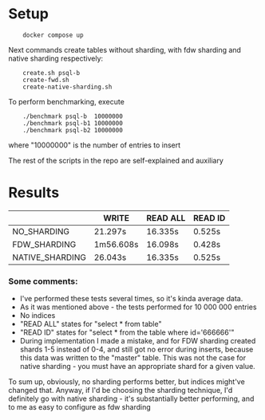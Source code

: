 # Setup
```
    docker compose up
```

Next commands create tables without sharding, with fdw sharding and native sharding respectively:

```
    create.sh psql-b
    create-fwd.sh
    create-native-sharding.sh
```

To perform benchmarking, execute

```
    ./benchmark psql-b  10000000
    ./benchmark psql-b1 10000000
    ./benchmark psql-b2 10000000
```

where "10000000" is the number of entries to insert

The rest of the scripts in the repo are self-explained and auxiliary



# Results
|                 |    WRITE   |   READ ALL   |   READ ID    |
|-----------------|------------|--------------|--------------|
| NO_SHARDING     |   21.297s  |    16.335s   |    0.525s    |
| FDW_SHARDING    | 1m56.608s  |    16.098s   |    0.428s    |
| NATIVE_SHARDING |   26.043s  |    16.335s   |    0.525s    |

### Some comments:

* I've performed these tests several times, so it's kinda average data.
* As it was mentioned above - the tests performed for 10 000 000 entries
* No indices
* "READ ALL" states for "select * from table" 
* "READ ID"  states for "select * from the table where id='666666'" 
* During implementation I made a mistake, and for FDW sharding created shards 1-5 instead of 0-4, and still got no error during inserts, because this data was written to the "master" table. This was not the case for native sharding - you must have an appropriate shard for a given value.

To sum up, obviously, no sharding performs better, but indices might've changed that. Anyway, if I'd be choosing the sharding technique, I'd definitely go with native sharding - it's substantially better performing, and to me as easy to configure as fdw sharding
